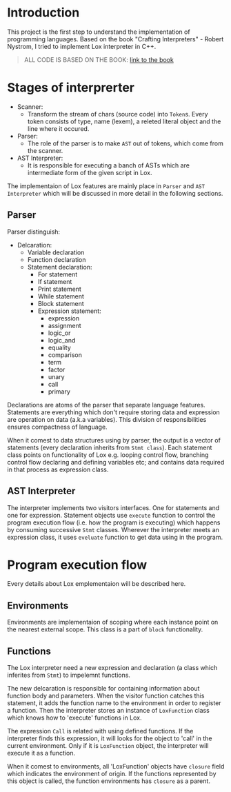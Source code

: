 # Introduction
This project is the first step to understand the implementation of programming languages. Based on the book "Crafting Interpreters" - Robert Nystrom, I tried to implement Lox interpreter in C++. 

> ALL CODE IS BASED ON THE BOOK: [link to the book](https://craftinginterpreters.com)
# Stages of interprerter

- Scanner:
    - Transform the stream of chars (source code) into `Token`s. Every token consists of type, name (lexem), a releted literal object and the line where it occured.
- Parser:
    - The role of the parser is to make `AST` out of tokens, which come from the scanner.
- AST Interpreter:
    - It is responsible for executing a banch of ASTs which are intermediate form of the given script in Lox.

The implementaion of Lox features are mainly place in `Parser` and `AST Interpreter` which will be discussed in more detail in the following sections.

## Parser

Parser distinguish:

- Delcaration:
    - Variable declaration
    - Function declaration
    - Statement declaration:
        - For statement
        - If statement
        - Print statement
        - While statement
        - Block statement
        - Expression statement:
            - expression
            - assignment
            - logic_or
            - logic_and
            - equality
            - comparison
            - term
            - factor
            - unary
            - call
            - primary

Declarations are atoms of the parser that separate language features. Statements are everything which don't require storing data and expression are operation on data (a.k.a variables). This division of responsibilities ensures compactness of language.

When it comest to data structures using by parser, the output is a vector of statements (every declaration inherits from `Stmt class`). Each statement class points on functionality of Lox e.g. looping control flow, branching control flow declaring and defining variables etc; and contains data required in that process as expression class.

## AST Interpreter

The interpreter implements two visitors interfaces. One for statements and one for expression. Statement objects use `execute` function to control the program execution flow (i.e. how the program is executing) which happens by consuming successive `Stmt` classes. Wherever the interpreter meets an expression class, it uses `eveluate` function to get data using in the program.

# Program execution flow

Every details about Lox emplementaion will be described here.

## Environments

Environments are implementaion of scoping where each instance point on the nearest external scope. This class is a part of `block` functionality.

## Functions

The Lox interpreter need a new expression and declaration (a class which inferites from `Stmt`) to impelemnt functions. 

The new delcaration is responsible for containing information about function body and parameters. When the visitor function catches this statement, it adds the function name to the environment in order to register a function. Then the interpreter stores an instance of `LoxFunction` class which knows how to 'execute' functions in Lox. 

The expression `Call` is related with using defined functions. If the interpreter finds this expression, it will looks for the object to 'call' in the current environment. Only if it is `LoxFunction` object, the interpreter will execute it as a function.

When it comest to environments, all 'LoxFunction' objects have `closure` field which indicates the environment of origin. If the functions represented by this object is called,  the function environments has `closure` as a parent.